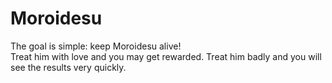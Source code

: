 # Moroidesu
The goal is simple: keep Moroidesu alive!<br>
Treat him with love and you may get rewarded. 
Treat him badly and you will see the results very quickly.
